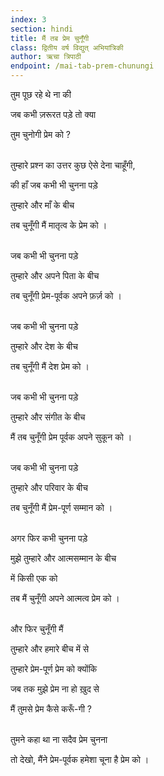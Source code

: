 ```yaml
---
index: 3
section: hindi
title: मैं तब प्रेम चुनूँगी
class: द्वितीय वर्ष विद्युत् अभियांत्रिकी
author: ऋचा त्रिपाठी
endpoint: /mai-tab-prem-chunungi
---
```


तुम पूछ रहे थे ना की

जब कभी ज़रूरत पड़े तो क्या

तुम चुनोगी प्रेम को ?<br><br>

तुम्हारे प्रश्न का उत्तर कुछ ऐसे देना चाहूँगी,

की हाँ जब कभी भी चुनना पड़े

तुम्हारे और माँ के बीच

तब चुनूँगी मैं मातृत्व के प्रेम को ।<br><br>

जब कभी भी चुनना पड़े

तुम्हारे और अपने पिता के बीच

तब चुनूँगी प्रेम-पूर्वक अपने फ़र्ज़ को ।<br><br>

जब कभी भी चुनना पड़े

तुम्हारे और देश के बीच

तब चुनूँगी मैं देश प्रेम को ।<br><br>

जब कभी भी चुनना पड़े

तुम्हारे और संगीत के बीच

मैं तब चुनूँगी प्रेम पूर्वक अपने सुकून को ।<br><br>

जब कभी भी चुनना पड़े

तुम्हारे और परिवार के बीच

तब चुनूँगी मैं प्रेम-पूर्ण सम्मान को ।<br><br>

अगर फिर कभी चुनना पड़े

मुझे तुम्हारे और आत्मसम्मान के बीच

में किसी एक को

तब मैं चुनूँगी अपने आत्मत्व प्रेम को ।<br><br>

और फिर चुनूँगी मैं

तुम्हारे और हमारे बीच में से

तुम्हारे प्रेम-पूर्ण प्रेम को क्योंकि

जब तक मुझे प्रेम ना हो ख़ुद से

मैं तुमसे प्रेम कैसे करूँ-गी ?<br><br>

तुमने कहा था ना सदैव प्रेम चुनना

तो देखो, मैंने प्रेम-पूर्वक हमेशा चूना है प्रेम को ।<br><br>
